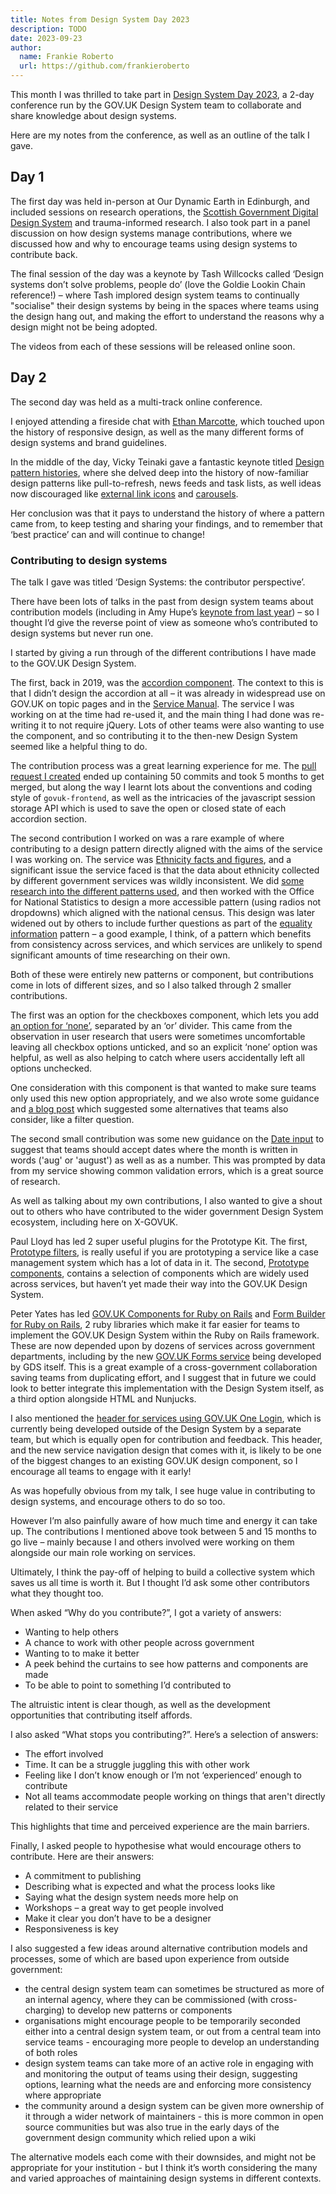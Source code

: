 ```yaml
---
title: Notes from Design System Day 2023
description: TODO
date: 2023-09-23
author:
  name: Frankie Roberto
  url: https://github.com/frankieroberto
---
```


This month I was thrilled to take part in [Design System Day 2023](https://design-system.service.gov.uk/community/design-system-day-2023/), a 2-day conference run by the GOV.UK Design System team to collaborate and share knowledge about design systems.

Here are my notes from the conference, as well as an outline of the talk I gave.

## Day 1

The first day was held in-person at Our Dynamic Earth in Edinburgh, and included sessions on research operations, the [Scottish Government Digital Design System](https://designsystem.gov.scot) and trauma-informed research. I also took part in a panel discussion on how design systems manage contributions, where we discussed how and why to encourage teams using design systems to contribute back.

The final session of the day was a keynote by Tash Willcocks called ‘Design systems don’t solve problems, people do’ (love the Goldie Lookin Chain reference!) – where Tash implored design system teams to continually "socialise" their design systems by being in the spaces where teams using the design hang out, and making the effort to understand the reasons why a design might not be being adopted.

The videos from each of these sessions will be released online soon.

## Day 2

The second day was held as a multi-track online conference.

I enjoyed attending a fireside chat with [Ethan Marcotte](https://ethanmarcotte.com), which touched upon the history of responsive design, as well as the many different forms of design systems and brand guidelines. 

In the middle of the day, Vicky Teinaki gave a fantastic keynote titled [Design pattern histories](https://www.vickyteinaki.com/blog/design-pattern-histories/), where she delved deep into the history of now-familiar design patterns like pull-to-refresh, news feeds and task lists, as well ideas now discouraged like [external link icons](https://designnotes.blog.gov.uk/2016/11/28/removing-the-external-link-icon-from-gov-uk/?ref=vickyteinaki.com) and [carousels](https://shouldiuseacarousel.com).

Her conclusion was that it pays to understand the history of where a pattern came from, to keep testing and sharing your findings, and to remember that ‘best practice’ can and will continue to change!

### Contributing to design systems

The talk I gave was titled ‘Design Systems: the contributor perspective’.

There have been lots of talks in the past from design system teams about contribution models (including in Amy Hupe’s [keynote from last year](https://www.youtube.com/watch?v=25XuvRqbLEM)) – so I thought I’d give the reverse point of view as someone who’s contributed to design systems but never run one.

I started by giving a run through of the different contributions I have made to the GOV.UK Design System.

The first, back in 2019, was the [accordion component](https://design-system.service.gov.uk/components/accordion/). The context to this is that I didn’t design the accordion at all – it was already in widespread use on GOV.UK on topic pages and in the [Service Manual](https://www.gov.uk/service-manual). The service I was working on at the time had re-used it, and the main thing I had done was re-writing it to not require jQuery. Lots of other teams were also wanting to use the component, and so contributing it to the then-new Design System seemed like a helpful thing to do.

The contribution process was a great learning experience for me. The [pull request I created](https://github.com/alphagov/govuk-frontend/pull/958) ended up containing 50 commits and took 5 months to get merged, but along the way I learnt lots about the conventions and coding style of `govuk-frontend`, as well as the intricacies of the javascript session storage API which is used to save the open or closed state of each accordion section.

The second contribution I worked on was a rare example of where contributing to a design pattern directly aligned with the aims of the service I was working on. The service was [Ethnicity facts and figures](https://www.ethnicity-facts-figures.service.gov.uk), and a significant issue the service faced is that the data about ethnicity collected by different government services was wildly inconsistent. We did [some research into the different patterns used](https://designnotes.blog.gov.uk/2019/01/29/researching-how-we-ask-users-about-their-ethnicity/), and then worked with the Office for National Statistics to design a more accessible pattern (using radios not dropdowns) which aligned with the national census. This design was later widened out by others to include further questions as part of the [equality information](https://design-system.service.gov.uk/patterns/equality-information/) pattern – a good example, I think, of a pattern which benefits from consistency across services, and which services are unlikely to spend significant amounts of time researching on their own.

Both of these were entirely new patterns or component, but contributions come in lots of different sizes, and so I also talked through 2 smaller contributions.

The first was an option for the checkboxes component, which lets you add [an option for ‘none’](https://design-system.service.gov.uk/components/checkboxes/#add-an-option-for-none), separated by an ‘or’ divider. This came from the observation in user research that users were sometimes uncomfortable leaving all checkbox options unticked, and so an explicit ‘none’ option was helpful, as well as also helping to catch where users accidentally left all options unchecked.

One consideration with this component is that wanted to make sure teams only used this new option appropriately, and we also wrote some guidance and [a blog post](https://designnotes.blog.gov.uk/2021/11/15/letting-users-tick-a-none-checkbox/) which suggested some alternatives that teams also consider, like a filter question.

The second small contribution was some new guidance on the [Date input](https://design-system.service.gov.uk/components/date-input/) to suggest that teams should accept dates where the month is written in words ('aug' or 'august') as well as as a number. This was prompted by data from my service showing common validation errors, which is a great source of research.

As well as talking about my own contributions, I also wanted to give a shout out to others who have contributed to the wider government Design System ecosystem, including here on X-GOVUK.

Paul Lloyd has led 2 super useful plugins for the Prototype Kit. The first, [Prototype filters](https://x-govuk.github.io/govuk-prototype-filters/), is really useful if you are prototyping a service like a case management system which has a lot of data in it. The second, [Prototype components](https://x-govuk.github.io/govuk-prototype-components/), contains a selection of components which are widely used across services, but haven’t yet made their way into the GOV.UK Design System.

Peter Yates has led [GOV.UK Components for Ruby on Rails](https://govuk-components.netlify.app) and [Form Builder for Ruby on Rails](https://govuk-form-builder.netlify.app), 2 ruby libraries which make it far easier for teams to implement the GOV.UK Design System within the Ruby on Rails framework. These are now depended upon by dozens of services across government departments, including by the new [GOV.UK Forms service](https://www.forms.service.gov.uk) being developed by GDS itself. This is a great example of a cross-government collaboration saving teams from duplicating effort, and I suggest that in future we could look to better integrate this implementation with the Design System itself, as a third option alongside HTML and Nunjucks.

I also mentioned the [header for services using GOV.UK One Login](https://github.com/alphagov/di-govuk-one-login-service-header), which is currently being developed outside of the Design System by a separate team, but which is equally open for contribution and feedback. This header, and the new service navigation design that comes with it, is likely to be one of the biggest changes to an existing GOV.UK design component, so I encourage all teams to engage with it early!

As was hopefully obvious from my talk, I see huge value in contributing to design systems, and encourage others to do so too.

However I’m also painfully aware of how much time and energy it can take up. The contributions I mentioned above took between 5 and 15 months to go live – mainly because I and others involved were working on them alongside our main role working on services.

Ultimately, I think the pay-off of helping to build a collective system which saves us all time is worth it. But I thought I’d ask some other contributors what they thought too.

When asked “Why do you contribute?”, I got a variety of answers:

* Wanting to help others
* A chance to work with other people across government
* Wanting to to make it better
* A peek behind the curtains to see how patterns and components are made
* To be able to point to something I’d contributed to  

The altruistic intent is clear though, as well as the development opportunities that contributing itself affords.

I also asked “What stops you contributing?”. Here’s a selection of answers:

* The effort involved
* Time. It can be a struggle juggling this with other work
* Feeling like I don’t know enough or I’m not ‘experienced’ enough to contribute
* Not all teams accommodate people working on things that aren't directly related to their service

This highlights that time and perceived experience are the main barriers.

Finally, I asked people to hypothesise what would encourage others to contribute. Here are their answers:

* A commitment to publishing
* Describing what is expected and what the process looks like
* Saying what the design system needs more help on
* Workshops – a great way to get people involved
* Make it clear you don’t have to be a designer
* Responsiveness is key


I also suggested a few ideas around alternative contribution models and processes, some of which are based upon experience from outside government:

* the central design system team can sometimes be structured as more of an internal agency, where they can be commissioned (with cross-charging) to develop new patterns or components
* organisations might encourage people to be temporarily seconded either into a central design system team, or out from a central team into service teams - encouraging more people to develop an understanding of both roles
* design system teams can take more of an active role in engaging with and monitoring the output of teams using their design, suggesting options, learning what the needs are and enforcing more consistency where appropriate
* the community around a design system can be given more ownership of it through a wider network of maintainers - this is more common in open source communities but was also true in the early days of the government design community which relied upon a wiki

The alternative models each come with their downsides, and might not be appropriate for your institution - but I think it’s worth considering the many and varied approaches of maintaining design systems in different contexts.
